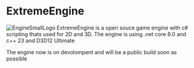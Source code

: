 # ExtremeEngine
![EngineSmallLogo](https://github.com/oscar7070/ExtremeEngine/assets/56559647/2022fa2d-d064-4989-900b-7ebf823fda2b)
ExtremeEngine is a open souce game engine with c# scripting thats used for 2D and 3D.
The engine is using .net core 8.0 and c++ 23 and D3D12 Ultimate

The engine now is on devolompent and will be a public build soon as possible
